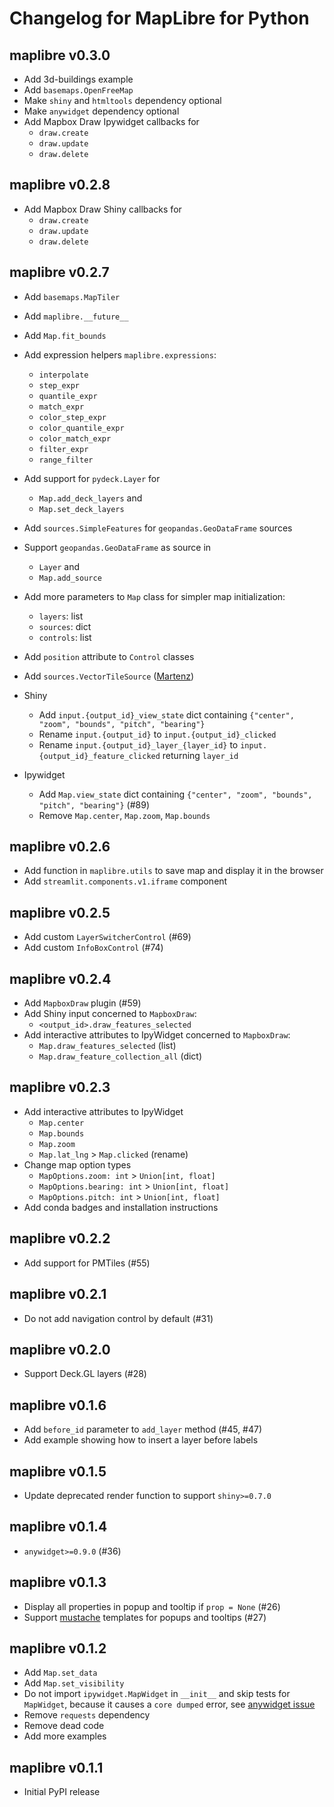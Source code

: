 # Changelog for MapLibre for Python

## maplibre v0.3.0

* Add 3d-buildings example
* Add `basemaps.OpenFreeMap`
* Make `shiny` and `htmltools` dependency optional
* Make `anywidget` dependency optional
* Add Mapbox Draw Ipywidget callbacks for
  * `draw.create`
  * `draw.update`
  * `draw.delete`

## maplibre v0.2.8

* Add Mapbox Draw Shiny callbacks for
  * `draw.create`
  * `draw.update`
  * `draw.delete`

## maplibre v0.2.7

* Add `basemaps.MapTiler`

* Add `maplibre.__future__`

* Add `Map.fit_bounds`

* Add expression helpers `maplibre.expressions`:
  * `interpolate`
  * `step_expr`
  * `quantile_expr`
  * `match_expr`
  * `color_step_expr`
  * `color_quantile_expr`
  * `color_match_expr`
  * `filter_expr`
  * `range_filter`

* Add support for `pydeck.Layer` for
  * `Map.add_deck_layers` and 
  * `Map.set_deck_layers`

* Add `sources.SimpleFeatures` for `geopandas.GeoDataFrame` sources 

* Support `geopandas.GeoDataFrame` as source in
  * `Layer` and
  * `Map.add_source`

* Add more parameters to `Map` class for simpler map initialization:
  * `layers`: list
  * `sources`: dict
  * `controls`: list

* Add `position` attribute to `Control` classes

* Add `sources.VectorTileSource` ([Martenz](https://github.com/Martenz))

* Shiny
  * Add `input.{output_id}_view_state` dict containing `{"center", "zoom", "bounds", "pitch", "bearing"}`
  * Rename `input.{output_id}` to `input.{output_id}_clicked`
  * Rename `input.{output_id}_layer_{layer_id}` to `input.{output_id}_feature_clicked` returning `layer_id`

* Ipywidget
  * Add `Map.view_state` dict containing `{"center", "zoom", "bounds", "pitch", "bearing"}` (#89)
  * Remove `Map.center`, `Map.zoom`, `Map.bounds`

## maplibre v0.2.6

* Add function in `maplibre.utils` to save map and display it in the browser
* Add `streamlit.components.v1.iframe` component

## maplibre v0.2.5

* Add custom `LayerSwitcherControl` (#69)
* Add custom `InfoBoxControl` (#74)

## maplibre v0.2.4

* Add `MapboxDraw` plugin (#59)
* Add Shiny input concerned to `MapboxDraw`:
  * `<output_id>.draw_features_selected`
* Add interactive attributes to IpyWidget concerned to `MapboxDraw`:
  * `Map.draw_features_selected` (list)
  * `Map.draw_feature_collection_all` (dict)

## maplibre v0.2.3

* Add interactive attributes to IpyWidget
  * `Map.center`
  * `Map.bounds`
  * `Map.zoom`
  * `Map.lat_lng` > `Map.clicked` (rename)
* Change map option types
  * `MapOptions.zoom: int` > `Union[int, float]`
  * `MapOptions.bearing: int` > `Union[int, float]`
  * `MapOptions.pitch: int` > `Union[int, float]`
* Add conda badges and installation instructions

## maplibre v0.2.2

* Add support for PMTiles (#55)

## maplibre v0.2.1

* Do not add navigation control by default (#31)

## maplibre v0.2.0

* Support Deck.GL layers (#28)

## maplibre v0.1.6

* Add `before_id` parameter to `add_layer` method (#45, #47)
* Add example showing how to insert a layer before labels

## maplibre v0.1.5

* Update deprecated render function to support `shiny>=0.7.0`

## maplibre v0.1.4

* `anywidget>=0.9.0` (#36)

## maplibre v0.1.3

* Display all properties in popup and tooltip if `prop = None` (#26)
* Support [mustache](https://github.com/janl/mustache.js) templates for popups and tooltips (#27)

## maplibre v0.1.2

* Add `Map.set_data`
* Add `Map.set_visibility`
* Do not import `ipywidget.MapWidget` in `__init__` and skip tests for `MapWidget`, because it causes a `core dumped` error, see [anywidget issue](https://github.com/manzt/anywidget/issues/374)
* Remove `requests` dependency
* Remove dead code
* Add more examples

## maplibre v0.1.1

* Initial PyPI release
